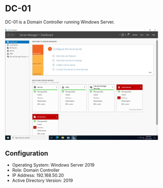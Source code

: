 # DC-01

DC-01 is a Domain Controller running Windows Server.

[![DC-01](images/DC-01.jpg)](images/DC-01.jpg)

## Configuration

- Operating System: Windows Server 2019
- Role: Domain Controller
- IP Address: 192.168.50.20
- Active Directory Version: 2019